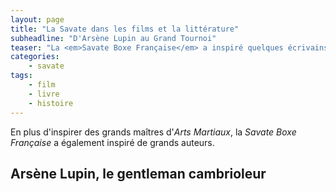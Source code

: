 ```yaml
---
layout: page
title: "La Savate dans les films et la littérature"
subheadline: "D'Arsène Lupin au Grand Tournoi"
teaser: "La <em>Savate Boxe Française</em> a inspiré quelques écrivains et réalisateurs. Découvrez ici les films et les livres dont les personnages pratiquent la <em>Savate</em>."
categories:
    - savate
tags:
    - film
    - livre
    - histoire
---
```

En plus d'inspirer des grands maîtres d'*Arts Martiaux*, la *Savate Boxe Française* a également inspiré de grands auteurs.

## Arsène Lupin, le gentleman cambrioleur

## 